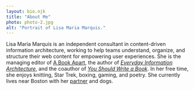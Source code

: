```yaml
---
layout: bio.njk
title: "About Me"
photo: photo-2.jpg
alt: "Portrait of Lisa Maria Marquis."
---
```


Lisa Maria Marquis is an independent consultant in content-driven information architecture, working to help teams understand, organize, and structure their web content for empowering user experiences. She is the managing editor of [A Book Apart](https://abookapart.com), the author of [_Everyday Information Architecture_](https://abookapart.com/products/everyday-information-architecture), and the coauthor of [_You Should Write a Book_](https://abookapart.com/products/you-should-write-a-book). In her free time, she enjoys knitting, Star Trek, boxing, gaming, and poetry. She currently lives near Boston with her [partner](https://hire.wil.to) and dogs.